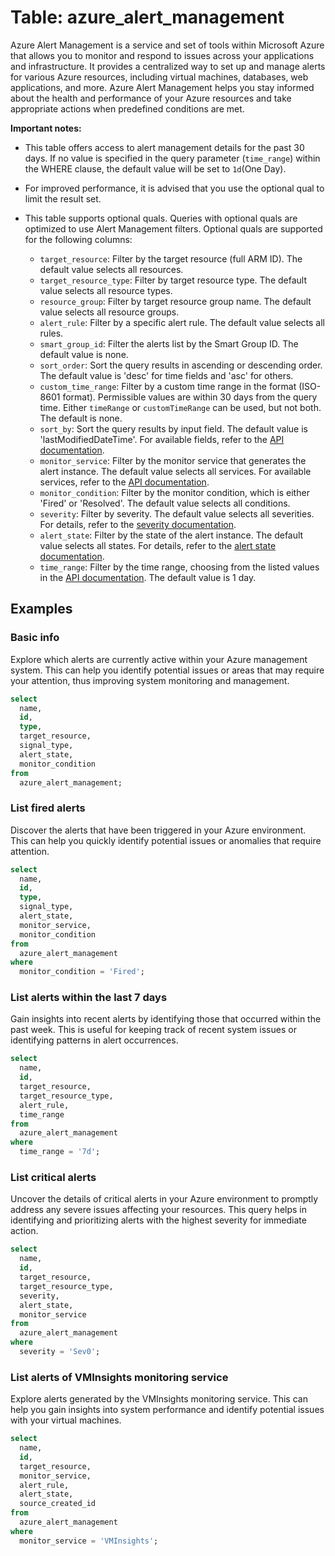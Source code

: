 # Table: azure_alert_management

Azure Alert Management is a service and set of tools within Microsoft Azure that allows you to monitor and respond to issues across your applications and infrastructure. It provides a centralized way to set up and manage alerts for various Azure resources, including virtual machines, databases, web applications, and more. Azure Alert Management helps you stay informed about the health and performance of your Azure resources and take appropriate actions when predefined conditions are met.

**Important notes:**

- This table offers access to alert management details for the past 30 days. If no value is specified in the query parameter (`time_range`) within the WHERE clause, the default value will be set to `1d`(One Day).
- For improved performance, it is advised that you use the optional qual to limit the result set.
- This table supports optional quals. Queries with optional quals are optimized to use Alert Management filters. Optional quals are supported for the following columns:

  - `target_resource`: Filter by the target resource (full ARM ID). The default value selects all resources.
  - `target_resource_type`: Filter by target resource type. The default value selects all resource types.
  - `resource_group`: Filter by target resource group name. The default value selects all resource groups.
  - `alert_rule`: Filter by a specific alert rule. The default value selects all rules.
  - `smart_group_id`: Filter the alerts list by the Smart Group ID. The default value is none.
  - `sort_order`: Sort the query results in ascending or descending order. The default value is 'desc' for time fields and 'asc' for others.
  - `custom_time_range`: Filter by a custom time range in the format (ISO-8601 format). Permissible values are within 30 days from the query time. Either `timeRange` or `customTimeRange` can be used, but not both. The default is none.
  - `sort_by`: Sort the query results by input field. The default value is 'lastModifiedDateTime'. For available fields, refer to the [API documentation](https://learn.microsoft.com/en-us/rest/api/monitor/alertsmanagement/alerts/get-all?tabs=HTTP#alertssortbyfields).
  - `monitor_service`: Filter by the monitor service that generates the alert instance. The default value selects all services. For available services, refer to the [API documentation](https://learn.microsoft.com/en-us/rest/api/monitor/alertsmanagement/alerts/get-all?tabs=HTTP#monitorservice).
  - `monitor_condition`: Filter by the monitor condition, which is either 'Fired' or 'Resolved'. The default value selects all conditions.
  - `severity`: Filter by severity. The default value selects all severities. For details, refer to the [severity documentation](https://learn.microsoft.com/en-us/rest/api/monitor/alertsmanagement/alerts/get-all?tabs=HTTP#severity).
  - `alert_state`: Filter by the state of the alert instance. The default value selects all states. For details, refer to the [alert state documentation](https://learn.microsoft.com/en-us/rest/api/monitor/alertsmanagement/alerts/get-all?tabs=HTTP#alertstate).
  - `time_range`: Filter by the time range, choosing from the listed values in the [API documentation](https://learn.microsoft.com/en-us/rest/api/monitor/alertsmanagement/alerts/get-all?tabs=HTTP#timerange). The default value is 1 day.

## Examples

### Basic info
Explore which alerts are currently active within your Azure management system. This can help you identify potential issues or areas that may require your attention, thus improving system monitoring and management.

```sql
select
  name,
  id,
  type,
  target_resource,
  signal_type,
  alert_state,
  monitor_condition
from
  azure_alert_management;
```

### List fired alerts
Discover the alerts that have been triggered in your Azure environment. This can help you quickly identify potential issues or anomalies that require attention.

```sql
select
  name,
  id,
  type,
  signal_type,
  alert_state,
  monitor_service,
  monitor_condition
from
  azure_alert_management
where
  monitor_condition = 'Fired';
```

### List alerts within the last 7 days
Gain insights into recent alerts by identifying those that occurred within the past week. This is useful for keeping track of recent system issues or identifying patterns in alert occurrences.

```sql
select
  name,
  id,
  target_resource,
  target_resource_type,
  alert_rule,
  time_range
from
  azure_alert_management
where
  time_range = '7d';
```

### List critical alerts
Uncover the details of critical alerts in your Azure environment to promptly address any severe issues affecting your resources. This query helps in identifying and prioritizing alerts with the highest severity for immediate action.

```sql
select
  name,
  id,
  target_resource,
  target_resource_type,
  severity,
  alert_state,
  monitor_service
from
  azure_alert_management
where
  severity = 'Sev0';
```

### List alerts of VMInsights monitoring service
Explore alerts generated by the VMInsights monitoring service. This can help you gain insights into system performance and identify potential issues with your virtual machines.

```sql
select
  name,
  id,
  target_resource,
  monitor_service,
  alert_rule,
  alert_state,
  source_created_id
from
  azure_alert_management
where
  monitor_service = 'VMInsights';
```